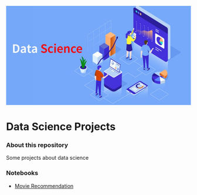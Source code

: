 ![ ](https://github.com/luizgontijo/DataScience_Projects/blob/master/data-science-course-840x450.jpg?raw=true)

# Data Science Projects
### About this repository
Some projects about data science

### Notebooks
- [Movie Recommendation](https://github.com/luizgontijo/DataScience_Projects/blob/master/movie-recommendation.ipynb/)

